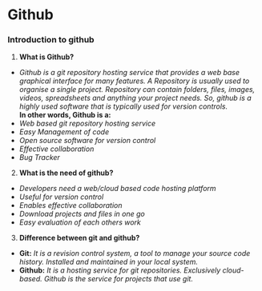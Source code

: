 # Github
### Introduction to github
1. **What is Github?**
- *Github is a git repository hosting service that provides a web base graphical interface for many features. A Repository is usually used to organise a single project. Repository can contain folders, files, images, videos, spreadsheets and anything your project needs.*
*So, github is a highly used software that is typically used for version controls.*</br>
**In other words, Github is a:**
- *Web based git repository hosting service*
- *Easy Management of code*
- *Open source software for version control*
- *Effective collaboration*
- *Bug Tracker*

2. **What is the need of github?**
- *Developers need a web/cloud based code hosting platform*
- *Useful for version control*
- *Enables effective collaboration*
- *Download projects and files in one go*
- *Easy evaluation of each others work*

3. **Difference between git and github?**
- **Git:** *It is a revision control system, a tool to manage your source code history. Installed and maintained in your local system.*</br>
- **Github:** *It is a hosting service for git repositories. Exclusively cloud-based. Github is the service for projects that use git.*
